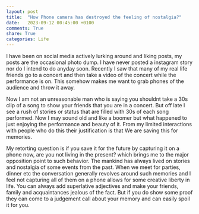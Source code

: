 ```yaml
---
layout: post
title:  "How Phone camera has destroyed the feeling of nostalgia?"
date:   2023-09-12 00:45:00 +0100
comments: True
share: True
categories: Life
---
```


I have been on social media actively lurking around and liking posts, my posts are the occasional photo dump. I have never posted a instagram story nor do I intend to do anyday soon. Recently I saw that many of my real life friends go to a concert and then take a video of the concert while the performance is on. This somehow makes me want to grab phones of the audience and throw it away.

Now I am not an unreasonable man who is saying you shouldnt take a 30s clip of a song to show your friends that you are in a concert. But off late I see a rush of stories or status that are filled with 30s of each song performed. Now I may sound old and like a boomer but what happened to just enjoying the performance and beauty of it. From my limited interactions with people who do this their justification is that We are saving this for memories. 

My retorting question is if you save it for the future by capturing it on a phone now, are you not living in the present? which brings me to the major opposition point to such behavior. The mankind has always lived on stories and nostalgia of some events from the past. When we meet for parties, dinner etc the conversation generally revolves around such memories and I feel not capturing all of them on a phone allows for some creative liberty in life. You can always add superlative adjectives and make your friends, family and acquaintances jealous of the fact. But if you do show some proof they can come to a judgement call about your memory and can easily spoil it for you.

